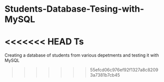 # Students-Database-Tesing-with-MySQL
<<<<<<< HEAD
Ts
=======
Creating a database of students from various depetments and testing it with MySQL
>>>>>>> 55efcd06c976ef92f1327a8c82093a7381b7cb45
